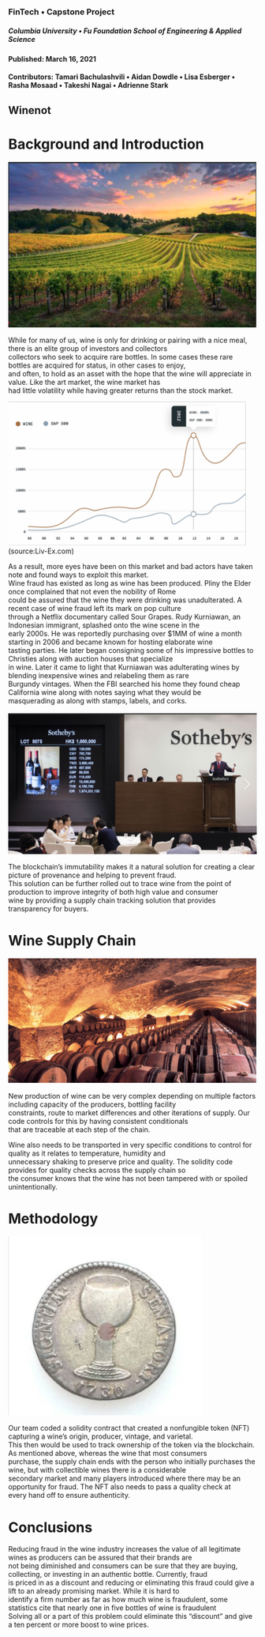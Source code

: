 ### FinTech • Capstone Project
##### Columbia University • Fu Foundation School of Engineering & Applied Science
#### Published:  March 16, 2021
#### Contributors: Tamari Bachulashvili • Aidan Dowdle • Lisa Esberger • Rasha Mosaad • Takeshi Nagai • Adrienne Stark

## Winenot

# Background and Introduction

![wine_fields](https://github.com/1monalisa1/CU-Capstone-Team-4/blob/main/png_file/wine_field.png)<br>

While for many of us, wine is only for drinking or pairing with a nice meal, there is an elite group of investors and collectors<br>
collectors who seek to acquire rare bottles. In some cases these rare bottles are acquired for status, in other cases to enjoy,<br>
and often, to hold as an asset with the hope that the wine will appreciate in value. Like the art market, the wine market has<br> 
had little volatility while having greater returns than the stock market.<br>

![snp](https://github.com/1monalisa1/CU-Capstone-Team-4/blob/main/png_file/snp.png)<br>
(source:Liv-Ex.com)<br>

As a result, more eyes have been on this market and bad actors have taken note and found ways to exploit this market.<br>
Wine fraud has existed as long as wine has been produced. Pliny the Elder once complained that not even the nobility of Rome<br>
could be assured that the wine they were drinking was unadulterated. A recent case of wine fraud left its mark on pop culture<br> 
through a Netflix documentary called Sour Grapes. Rudy Kurniawan, an Indonesian immigrant, splashed onto the wine scene in the<br> 
early 2000s. He was reportedly purchasing over $1MM of wine a month starting in 2006 and became known for hosting elaborate wine <br>
tasting parties. He later began consigning some of his impressive bottles to Christies along with auction houses that specialize<br>
in wine. Later it came to light that Kurniawan was adulterating wines by blending inexpensive wines and relabeling them as rare<br>
Burgundy vintages.  When the FBI searched his home they found cheap California wine along with notes saying what they would be<br>
masquerading as along with stamps, labels, and corks.<br>  
![sotheybs](https://github.com/1monalisa1/CU-Capstone-Team-4/blob/main/png_file/sotheybs.png)<br>



The blockchain’s immutability makes it a natural solution for creating a clear picture of provenance and helping to prevent fraud.<br>
This solution can be further rolled out to trace wine from the point of production to improve integrity of both high value and consumer<br>
wine by providing a supply chain tracking solution that provides transparency for buyers.<br>

# Wine Supply Chain
![barrels](https://github.com/1monalisa1/CU-Capstone-Team-4/blob/main/png_file/barrels.png)<br>

New production of wine can be very complex depending on multiple factors including capacity of the producers, bottling facility<br>
constraints, route to market differences and other iterations of supply.  Our code controls for this by having consistent conditionals<br>
that are traceable at each step of the chain.<br>       

Wine also needs to be transported in very specific conditions to control for quality as it relates to temperature, humidity and<br>
unnecessary shaking to preserve price and quality.  The solidity code provides for quality checks across the supply chain so<br>
the consumer knows that the wine has not been tampered with or spoiled unintentionally.<br> 


# Methodology
![token](https://github.com/1monalisa1/CU-Capstone-Team-4/blob/main/png_file/token.png)<br>

Our team coded a solidity contract that created a nonfungible token (NFT) capturing a wine’s origin, producer, vintage, and varietal.<br>
This then would be used to track ownership of the token via the blockchain. As mentioned above, whereas the wine that most consumers<br> 
purchase, the supply chain ends with the person who initially purchases the wine, but with collectible wines there is a considerable<br> 
secondary market and many players introduced where there may be an opportunity for fraud. The NFT also needs to pass a quality check at<br>
every hand off to ensure authenticity.<br> 


# Conclusions

Reducing fraud in the wine industry increases the value of all legitimate wines as producers can be assured that their brands are<br>
not being diminished and consumers can be sure that they are buying, collecting, or investing in an authentic bottle. Currently, fraud<br>
is priced in as a discount and reducing or eliminating this fraud could give a lift to an already promising market. While it is hard to<br>
identify a firm number as far as how much wine is fraudulent, some statistics cite that nearly one in five bottles of wine is fraudulent<br>
Solving all or a part of this problem could eliminate this “discount” and give a ten percent or more boost to wine prices.<br> 

